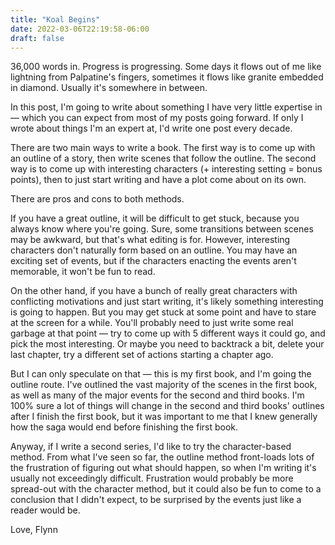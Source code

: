 ```yaml
---
title: "Koal Begins"
date: 2022-03-06T22:19:58-06:00
draft: false
---
```


36,000 words in. Progress is progressing. Some days it flows out of me like lightning from Palpatine's fingers, sometimes it flows like granite embedded in diamond. Usually it's somewhere in between.

In this post, I'm going to write about something I have very little expertise in — which you can expect from most of my posts going forward. If only I wrote about things I'm an expert at, I'd write one post every decade.

There are two main ways to write a book. The first way is to come up with an outline of a story, then write scenes that follow the outline. The second way is to come up with interesting characters (+ interesting setting = bonus points), then to just start writing and have a plot come about on its own.

There are pros and cons to both methods.

If you have a great outline, it will be difficult to get stuck, because you always know where you're going. Sure, some transitions between scenes may be awkward, but that's what editing is for. However, interesting characters don't naturally form based on an outline. You may have an exciting set of events, but if the characters enacting the events aren't memorable, it won't be fun to read.

On the other hand, if you have a bunch of really great characters with conflicting motivations and just start writing, it's likely something interesting is going to happen. But you may get stuck at some point and have to stare at the screen for a while. You'll probably need to just write some real garbage at that point — try to come up with 5 different ways it could go, and pick the most interesting. Or maybe you need to backtrack a bit, delete your last chapter, try a different set of actions starting a chapter ago.

But I can only speculate on that — this is my first book, and I'm going the outline route. I've outlined the vast majority of the scenes in the first book, as well as many of the major events for the second and third books. I'm 100% sure a lot of things will change in the second and third books' outlines after I finish the first book, but it was important to me that I knew generally how the saga would end before finishing the first book.

Anyway, if I write a second series, I'd like to try the character-based method. From what I've seen so far, the outline method front-loads lots of the frustration of figuring out what should happen, so when I'm writing it's usually not exceedingly difficult. Frustration would probably be more spread-out with the character method, but it could also be fun to come to a conclusion that I didn't expect, to be surprised by the events just like a reader would be.

Love,
Flynn
